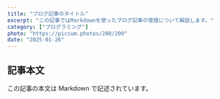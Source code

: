 ```yaml
---
title: "ブログ記事のタイトル"
excerpt: "この記事ではMarkdownを使ったブログ記事の管理について解説します。"
category: ["プログラミング"]
photo: "https://picsum.photos/200/200"
date: "2025-01-26"
---
```


## 記事本文

この記事の本文は Markdown で記述されています。
